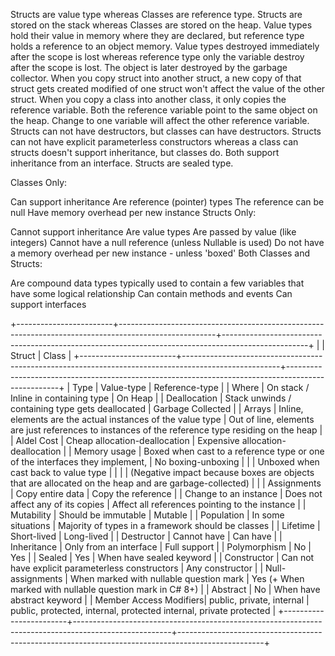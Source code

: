 ﻿Structs are value type whereas Classes are reference type.
Structs are stored on the stack whereas Classes are stored on the heap.
Value types hold their value in memory where they are declared, but reference type holds a reference to an object memory.
Value types destroyed immediately after the scope is lost whereas reference type only the variable destroy after the scope is lost. The object is later destroyed by the garbage collector.
When you copy struct into another struct, a new copy of that struct gets created modified of one struct won't affect the value of the other struct.
When you copy a class into another class, it only copies the reference variable.
Both the reference variable point to the same object on the heap. Change to one variable will affect the other reference variable.
Structs can not have destructors, but classes can have destructors.
Structs can not have explicit parameterless constructors whereas a class can structs doesn't support inheritance, but classes do. Both support inheritance from an interface.
Structs are sealed type.


Classes Only:

Can support inheritance
Are reference (pointer) types
The reference can be null
Have memory overhead per new instance
Structs Only:

Cannot support inheritance
Are value types
Are passed by value (like integers)
Cannot have a null reference (unless Nullable is used)
Do not have a memory overhead per new instance - unless 'boxed'
Both Classes and Structs:

Are compound data types typically used to contain a few variables that have some logical relationship
Can contain methods and events
Can support interfaces


+------------------------+------------------------------------------------------------------------------------------------------+---------------------------------------------------------------------------------------------------+
|                        |                                                Struct                                                |                                               Class                                               |
+------------------------+------------------------------------------------------------------------------------------------------+---------------------------------------------------------------------------------------------------+
| Type                   | Value-type                                                                                           | Reference-type                                                                                    |
| Where                  | On stack / Inline in containing type                                                                 | On Heap                                                                                           |
| Deallocation           | Stack unwinds / containing type gets deallocated                                                     | Garbage Collected                                                                                 |
| Arrays                 | Inline, elements are the actual instances of the value type                                          | Out of line, elements are just references to instances of the reference type residing on the heap |
| Aldel Cost             | Cheap allocation-deallocation                                                                        | Expensive allocation-deallocation                                                                 |
| Memory usage           | Boxed when cast to a reference type or one of the interfaces they implement,                         | No boxing-unboxing                                                                                |
|                        | Unboxed when cast back to value type                                                                 |                                                                                                   |
|                        | (Negative impact because boxes are objects that are allocated on the heap and are garbage-collected) |                                                                                                   |
| Assignments            | Copy entire data                                                                                     | Copy the reference                                                                                |
| Change to an instance  | Does not affect any of its copies                                                                    | Affect all references pointing to the instance                                                    |
| Mutability             | Should be immutable                                                                                  | Mutable                                                                                           |
| Population             | In some situations                                                                                   | Majority of types in a framework should be classes                                                |
| Lifetime               | Short-lived                                                                                          | Long-lived                                                                                        |
| Destructor             | Cannot have                                                                                          | Can have                                                                                          |
| Inheritance            | Only from an interface                                                                               | Full support                                                                                      |
| Polymorphism           | No                                                                                                   | Yes                                                                                               |
| Sealed                 | Yes                                                                                                  | When have sealed keyword                                                                          |
| Constructor            | Can not have explicit parameterless constructors                                                     | Any constructor                                                                                   |
| Null-assignments       | When marked with nullable question mark                                                              | Yes (+ When marked with nullable question mark in C# 8+)                                          |
| Abstract               | No                                                                                                   | When have abstract keyword                                                                        |
| Member Access Modifiers| public, private, internal                                                                            | public, protected, internal, protected internal, private protected                                |
+------------------------+------------------------------------------------------------------------------------------------------+---------------------------------------------------------------------------------------------------+